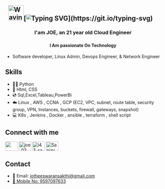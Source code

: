 ## &nbsp; <img src="https://c.tenor.com/oqyUP8ollp8AAAAi/amphibia-anne-boonchuy.gif" alt="Waving hand" width="50px">[![Typing SVG](https://readme-typing-svg.herokuapp.com/?font=Ubuntu&color=%2336BCF7&vCenter=true&height=35&lines=root%40SANJAY_M~%23+whoami;%E2%9C%93+DevOps+Engineer;%E2%9C%93+Cloud+Engineer+;%E2%9C%93+Web+Developer+;%E2%9C%93+Blogger+;%E2%9C%93+Automation+Developer+;%E2%9C%93+Shell+Script+Developer;%E2%9C%93+Linux+Admim;%E2%9C%93+Network+Engineer;)](https://git.io/typing-svg)



###

### <h3 align="center">I'am JOE, an 21 year old Cloud Engineer</h3> 

###

### <h4 align="center">I Am passionate On Technology</h4>

  <ul>
      <li>Software developer, Linux Admin, Devops Engineer, & Network Engineer</li>
  </ul>

## Skills 

  <ul>
    <li>🧑‍💻 Python </li>
    <li>🚀 Html, CSS </li>
    <li>💿 Sql,Excel,Tableau,PowerBi </li>
    <li>☁️  Linux , AWS , CCNA , GCP (EC2, VPC, subnet, route table, security group, VPN, Instances, buckets, firewall, gateways, snapshot) </li>
    <li>💻 K8s , Jenkins , Docker , ansible , terraform , shell script </li>
  </ul>


## Connect with me 

<p align="left">
<a
href="https://www.linkedin.com/in/jotheessakthi3/"
target="blank"><img align="center"
src="https://raw.githubusercontent.com/rahuldkjain/github-profile-readme-generator/master/src/images/icons/Social/linked-in-alt.svg"
height="30" width="40"
/></a>
<a href="https://codesandbox.io/u/joe_03"
target="blank"><img align="center" src="https://raw.githubusercontent.com/rahuldkjain/github-profile-readme-generator/master/src/images/icons/Social/codesandbox.svg"
 alt="joe_03" height="30" width="40" /></a>
<a
href="https://instagram.com/jotheeswaran_sakthi" target="blank"><img
align="center"
src="https://raw.githubusercontent.com/rahuldkjain/github-profile-readme-generator/master/src/images/icons/Social/instagram.svg"
 alt="i43_sanju" height="30" width="40" /></a>
<a
 href="https://www.hackerrank.com/profile/joe_03"
target="blank"><img align="center"
src="https://raw.githubusercontent.com/rahuldkjain/github-profile-readme-generator/master/src/images/icons/Social/hackerrank.svg"
 alt="Sanjay_M08" height="30" width="40" /></a>
</p>

## Contact

  <ul>
    <li>📧 Email:     <a href="mailto:jotheeswaransakthi@gmail.com">jotheeswaransakthi@gmail.com</li>
    <li>📱 Mobile No: <a href="tel:+919597097633">9597097633</li>
  </ul>




